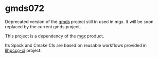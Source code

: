 # gmds072

Deprecated version of the [gmds](https://github.com/LIHPC-Computational-Geometry/gmds) project still in used in mgx. It will be soon replaced by the current gmds project.

This project is a dependency of the [mgx](https://github.com/LIHPC-Computational-Geometry/mgx) product.

Its Spack and Cmake CIs are based on reusable workflows provided in [lihpccg-ci](https://github.com/LIHPC-Computational-Geometry/lihpccg-ci) project. 

